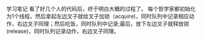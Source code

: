 学习笔记
看了好几个人的代码后，终于明白大概的过程了。
每个哲学家都初始化为1个线程，然后拿起左边叉子就给叉子加锁（acquire)，同时队列中记录相应动作，右边叉子同理；然后吃饭，同时队列中记录;最后，放下左边叉子就释放锁(release)，同时队列记录动作，右边叉子同理。